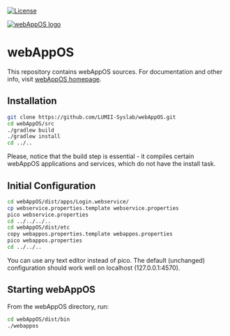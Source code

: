 [![License](http://img.shields.io/:license-EUPL-brightgreen.svg)](https://raw.githubusercontent.com/LUMII-Syslab/webAppOS/master/COPYING)

[![webAppOS logo](http://webappos.org/top-logo.png)](http://webappos.org)

# webAppOS
This repository contains webAppOS sources.
For documentation and other info, visit [webAppOS homepage](http://webappos.org).

## Installation

```bash
git clone https://github.com/LUMII-Syslab/webAppOS.git
cd webAppOS/src
./gradlew build
./gradlew install
cd ../..
```
Please, notice that the build step is essential - it compiles certain webAppOS applications and
services, which do not have the install task.

## Initial Configuration

```bash
cd webAppOS/dist/apps/Login.webservice/
cp webservice.properties.template webservice.properties
pico webservice.properties
cd ../../../..
cd webAppOS/dist/etc
copy webappos.properties.template webappos.properties
pico webappos.properties
cd ../../..
```
You can use any text editor instead of pico. The default (unchanged) configuration should work
well on localhost (127.0.0.1:4570).

## Starting webAppOS
From the webAppOS directory, run:
```bash
cd webAppOS/dist/bin
./webappos
```
